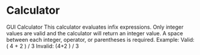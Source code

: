 # Calculator
GUI Calculator
This calculator evaluates infix expressions.
Only integer values are valid and the calculator will return an integer value.
A space between each integer, operator, or parentheses is required.
Example:
  Valid: ( 4 + 2 ) / 3
  Invalid: (4+2 ) / 3
